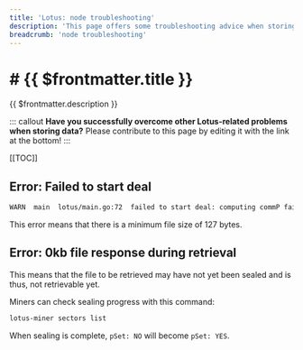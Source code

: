 ```yaml
---
title: 'Lotus: node troubleshooting'
description: 'This page offers some troubleshooting advice when storing data with Lotus by listing some of the most common errors that users can come accross.'
breadcrumb: 'node troubleshooting'
---
```


# # {{ $frontmatter.title }}

{{ $frontmatter.description }}

::: callout
**Have you successfully overcome other Lotus-related problems when storing data?** Please contribute to this page by editing it with the link at the bottom!
:::

[[TOC]]

## Error: Failed to start deal

```sh
WARN  main  lotus/main.go:72  failed to start deal: computing commP failed: generating CommP: Piece must be at least 127 bytes
```

This error means that there is a minimum file size of 127 bytes.

## Error: 0kb file response during retrieval

This means that the file to be retrieved may have not yet been sealed and is thus, not retrievable yet.

Miners can check sealing progress with this command:

```sh
lotus-miner sectors list
```

When sealing is complete, `pSet: NO` will become `pSet: YES`.
